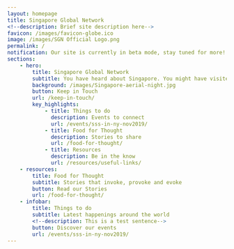 ```yaml
---
layout: homepage
title: Singapore Global Network
<!--description: Brief site description here-->
favicon: /images/favicon-globe.ico
image: /images/SGN Official Logo.png
permalink: /
notification: Our site is currently in beta mode, stay tuned for more! For updates on COVID-19 in SG, please visit go.gov.sg/2019ncov
sections:
    - hero:
        title: Singapore Global Network
        subtitle: You have heard about Singapore. You might have visited us briefly, stayed a couple of months, or lived here all your life. We want to get to know you. Yes, you! Connect with like-minded individuals around the globe like yourself, to share your experiences of Singapore with each other in one way or another. Join us, as we build our network.
        background: /images/Singapore-aerial-night.jpg
        button: Keep in Touch
        url: /keep-in-touch/
        key_highlights:
            - title: Things to do
              description: Events to connect
              url: /events/sss-in-ny-nov2019/
            - title: Food for Thought
              description: Stories to share
              url: /food-for-thought/
            - title: Resources
              description: Be in the know
              url: /resources/useful-links/
    - resources:
        title: Food for Thought
        subtitle: Stories that invoke, provoke and evoke
        button: Read our Stories  
        url: /food-for-thought/
    - infobar:
        title: Things to do
        subtitle: Latest happenings around the world
        <!--description: This is a test sentence-->
        button: Discover our events
        url: /events/sss-in-ny-nov2019/
---
```


